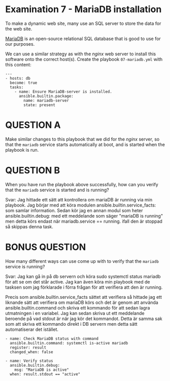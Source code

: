 # Examination 7 - MariaDB installation

To make a dynamic web site, many use an SQL server to store the data for the web site.

[MariaDB](https://mariadb.org/) is an open-source relational SQL database that is good
to use for our purposes.

We can use a similar strategy as with the _nginx_ web server to install this
software onto the correct host(s). Create the playbook `07-mariadb.yml` with this content:

    ---
    - hosts: db
      become: true
      tasks:
        - name: Ensure MariaDB-server is installed.
          ansible.builtin.package:
            name: mariadb-server
            state: present

# QUESTION A

Make similar changes to this playbook that we did for the _nginx_ server, so that
the `mariadb` service starts automatically at boot, and is started when the playbook
is run.

# QUESTION B

When you have run the playbook above successfully, how can you verify that the `mariadb`
service is started and is running?

Svar: Jag hittade ett sätt att kontrollera om mariaDB är running via min playbook. Jag börjar med att köra modulen ansible.builtin.service_facts: som samlar information. Sedan kör jag en annan modul som heter ansible.builtin.debug: med ett meddelande som säger "mariaDB is running" men detta körs endast när mariadb.service == running. ifall den är stoppad så skippas denna task.

# BONUS QUESTION

How many different ways can use come up with to verify that the `mariadb` service is running?

Svar: Jag kan gå in på db servern och köra sudo systemctl status mariadb för att se om det står active. Jag kan även köra min playbook med de tasksen som jag förklarade i förra frågan för att verifiera att den är running.

Precis som ansible.builtin.service_facts sättet att verifiera så hittade jag ett liknande sätt att verifiera om mariaDB körs och det är genom att använda ansible.builtin.command och skriva ett kommando för att sedan lagra utmatningen i en variabel. Jag kan sedan skriva ut ett meddelande beroende på vad stdout är när jag kör det kommandot. Detta är samma sak som att skriva ett kommando direkt i DB servern men detta sätt automatiserar det istället.

    - name: Check MariaDB status with command
      ansible.builtin.command: systemctl is-active mariadb
      register: result
      changed_when: false

    - name: Verify status
      ansible.builtin.debug:
        msg: "MariaDB is active"
      when: result.stdout == "active"